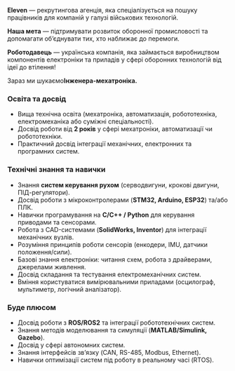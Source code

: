 **Eleven** — рекрутингова агенція, яка спеціалізується на пошуку працівників
для компаній у галузі військових технологій.

**Наша мета** — підтримувати розвиток оборонної промисловості та допомагати
об’єднувати тих, хто наближає до перемоги.

**Роботодавець** — українська компанія, яка займається виробництвом
компонентів електроніки та приладів у сфері оборонних технологій від ідеї до
втілення!

Зараз ми шукаємо**Інженера-мехатроніка.**

### **Освіта та досвід**

  * Вища технічна освіта (мехатроніка, автоматизація, робототехніка, електромеханіка або суміжні спеціальності).
  * Досвід роботи від **2 років** у сфері мехатроніки, автоматизації чи робототехніки.
  * Практичний досвід інтеграції механічних, електронних та програмних систем.

### **Технічні знання та навички**

  * Знання **систем керування рухом** (серводвигуни, крокові двигуни, ПІД-регулятори).
  * Досвід роботи з мікроконтролерами (**STM32, Arduino, ESP32**) та/або ПЛК.
  * Навички програмування на **C/C++ / Python** для керування приводами та сенсорами.
  * Робота з CAD-системами (**SolidWorks, Inventor**) для інтеграції механічних вузлів.
  * Розуміння принципів роботи сенсорів (енкодери, IMU, датчики положення/сили).
  * Базові знання електроніки: читання схем, робота з драйверами, джерелами живлення.
  * Досвід складання та тестування електромеханічних систем.
  * Вміння користуватися вимірювальними приладами (осцилограф, мультиметр, логічний аналізатор).

### **Буде плюсом**

  * Досвід роботи з **ROS/ROS2** та інтеграції робототехнічних систем.
  * Знання методів моделювання та симуляції (**MATLAB/Simulink, Gazebo**).
  * Досвід у сфері автономних систем.
  * Знання інтерфейсів зв’язку (CAN, RS-485, Modbus, Ethernet).
  * Навички оптимізації систем під роботу в реальному часі (RTOS).